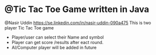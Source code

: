 # @Tic Tac Toe Game written in Java
@Nasir Uddin
https://se.linkedin.com/in/nasir-uddin-090a475
This is two player Tic Tac Toe game
- Player/user can select their Name and symbol
- Player can get score /results after eact round.
- AI/Computer player will be added in future

